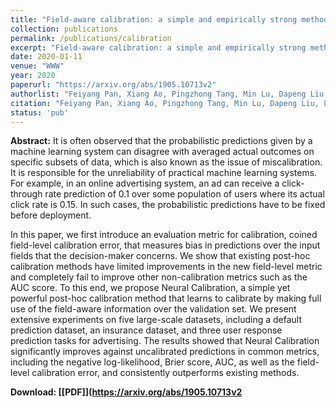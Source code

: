 ```yaml
---
title: "Field-aware calibration: a simple and empirically strong method for reliable probabilistic predictions"
collection: publications
permalink: /publications/calibration
excerpt: "Field-aware calibration: a simple and empirically strong method for reliable probabilistic predictions"
date: 2020-01-11
venue: "WWW"
year: 2020
paperurl: "https://arxiv.org/abs/1905.10713v2"
authorlist: "Feiyang Pan, Xiang Ao, Pingzhong Tang, Min Lu, Dapeng Liu, Lei Xiao and Qing He"
citation: "Feiyang Pan, Xiang Ao, Pingzhong Tang, Min Lu, Dapeng Liu, Lei Xiao and Qing He. 2020. Field-aware calibration: a simple and empirically strong method for reliable probabilistic predictions. In Proceedings of the 2020 World Wide Web Conference (WWW'19), May 13-17, 2019, San Francisco, CA, USA. ACM, New York, NY, USA, 11 pages. https://doi.org/10.1145/3308558.3313616"
status: 'pub'
---
```

**Abstract:**
It is often observed that the probabilistic predictions given by a machine learning system can disagree with averaged actual outcomes on specific subsets of data, which is also known as the issue of miscalibration. It is responsible for the unreliability of practical machine learning systems. For example, in an online advertising system, an ad can receive a click-through rate prediction of 0.1 over some population of users where its actual click rate is 0.15. In such cases, the probabilistic predictions have to be fixed before deployment.

In this paper, we first introduce an evaluation metric for calibration, coined field-level calibration error, that measures bias in predictions over the input fields that the decision-maker concerns. We show that existing post-hoc calibration methods have limited improvements in the new field-level metric and completely fail to improve other non-calibration metrics such as the AUC score. To this end, we propose Neural Calibration, a simple yet powerful post-hoc calibration method that learns to calibrate by making full use of the field-aware information over the validation set. We present extensive experiments on five large-scale datasets, including a default prediction dataset, an insurance dataset, and three user response prediction tasks for advertising. The results showed that Neural Calibration significantly improves against uncalibrated predictions in common metrics, including the negative log-likelihood, Brier score, AUC, as well as the field-level calibration error, and consistently outperforms existing methods.

**Download: [[PDF]](https://arxiv.org/abs/1905.10713v2**
